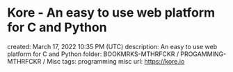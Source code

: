 # Kore - An easy to use web platform for C and Python

created: March 17, 2022 10:35 PM (UTC)
description: An easy to use web platform for C and Python
folder: BOOKMRKS-MTHRFCKR / PROGAMMING-MTHRFCKR / Misc
tags: programming misc
url: https://kore.io